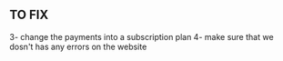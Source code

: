 ## TO FIX

3- change the payments into a subscription plan
4- make sure that we dosn't has any errors on the website

